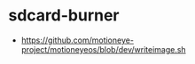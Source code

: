 sdcard-burner
=============
- https://github.com/motioneye-project/motioneyeos/blob/dev/writeimage.sh
